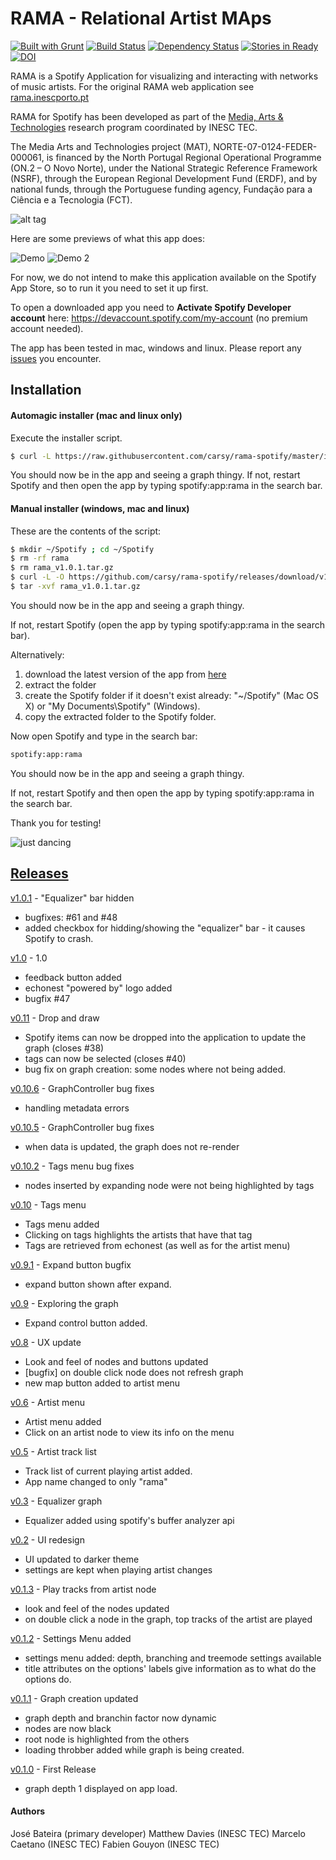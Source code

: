 RAMA - Relational Artist MAps
=========
[![Built with Grunt](https://cdn.gruntjs.com/builtwith.png)](http://gruntjs.com/) [![Build Status](https://travis-ci.org/carsy/rama-spotify.png?branch=master)](https://travis-ci.org/carsy/rama-spotify) [![Dependency Status](https://gemnasium.com/carsy/rama-spotify.png)](https://gemnasium.com/carsy/rama-spotify) [![Stories in Ready](https://badge.waffle.io/carsy/rama-spotify.png?label=ready&title=Ready)](https://waffle.io/carsy/rama-spotify) [![DOI](https://zenodo.org/badge/3432/carsy/rama-spotify.png)](http://dx.doi.org/10.5281/zenodo.9745)

RAMA is a Spotify Application for visualizing and interacting with networks of music artists. For the original RAMA web application see [rama.inescporto.pt]

RAMA for Spotify has been developed as part of the [Media, Arts & Technologies](http://mat.inescporto.pt/) research program coordinated by INESC TEC.

The Media Arts and Technologies project (MAT), NORTE-07-0124-FEDER-000061, is financed by the North Portugal Regional Operational Programme (ON.2 – O Novo Norte), under the National Strategic Reference Framework (NSRF), through the European Regional Development Fund (ERDF), and by national funds, through the Portuguese funding agency, Fundação para a Ciência e a Tecnologia (FCT).

![alt tag](http://mat.inescporto.pt/wp-content/uploads/2013/07/logos-ccdrn1.jpg)


Here are some previews of what this app does:

![Demo](demo2.gif)
![Demo 2](demo.gif)

For now, we do not intend to make this application available on the Spotify App Store, so to run it you need to set it up first.

To open a downloaded app you need to **Activate Spotify Developer account** here: https://devaccount.spotify.com/my-account (no premium account needed).

The app has been tested in mac, windows and linux. Please report any [issues] you encounter.

Installation
--------------

#### Automagic installer (mac and linux only)

Execute the installer script.

```sh
$ curl -L https://raw.githubusercontent.com/carsy/rama-spotify/master/install.sh | bash
```

You should now be in the app and seeing a graph thingy.
If not, restart Spotify and then open the app by typing spotify:app:rama in the search bar.

#### Manual installer (windows, mac and linux)

These are the contents of the script:

```sh
$ mkdir ~/Spotify ; cd ~/Spotify
$ rm -rf rama
$ rm rama_v1.0.1.tar.gz
$ curl -L -O https://github.com/carsy/rama-spotify/releases/download/v1.0.1/rama_v1.0.1.tar.gz
$ tar -xvf rama_v1.0.1.tar.gz
```

You should now be in the app and seeing a graph thingy.

If not, restart Spotify (open the app by typing spotify:app:rama in the search bar).

Alternatively:

1. download the latest version of the app from [here]
2. extract the folder
3. create the Spotify folder if it doesn't exist already: "~/Spotify" (Mac OS X) or "My Documents\Spotify" (Windows).
4. copy the extracted folder to the Spotify folder.

Now open Spotify and type in the search bar:
```sh
spotify:app:rama
```

You should now be in the app and seeing a graph thingy.

If not, restart Spotify and then open the app by typing spotify:app:rama in the search bar.

Thank you for testing!

![just dancing](dance2.gif)

[Releases]
----

[v1.0.1] - "Equalizer" bar hidden
  - bugfixes: #61 and #48
  - added checkbox for hidding/showing the "equalizer" bar - it causes Spotify to crash.

[v1.0] - 1.0
  - feedback button added
  - echonest "powered by" logo added
  - bugfix #47

[v0.11] - Drop and draw
  - Spotify items can now be dropped into the application to update the graph (closes #38)
  - tags can now be selected (closes #40)
  - bug fix on graph creation: some nodes where not being added.

[v0.10.6] - GraphController bug fixes
  - handling metadata errors

[v0.10.5] - GraphController bug fixes
  - when data is updated, the graph does not re-render

[v0.10.2] - Tags menu bug fixes
  - nodes inserted by expanding node were not being highlighted by tags

[v0.10] - Tags menu
  - Tags menu added
  - Clicking on tags highlights the artists that have that tag
  - Tags are retrieved from echonest (as well as for the artist menu)

[v0.9.1] - Expand button bugfix
  - expand button shown after expand.

[v0.9] - Exploring the graph
  - Expand control button added.

[v0.8] - UX update
  - Look and feel of nodes and buttons updated
  - [bugfix] on double click node does not refresh graph
  - new map button added to artist menu

[v0.6] - Artist menu
  - Artist menu added
  - Click on an artist node to view its info on the menu

[v0.5] - Artist track list
  - Track list of current playing artist added.
  - App name changed to only "rama"

[v0.3] - Equalizer graph
  - Equalizer added using spotify's buffer analyzer api

[v0.2] - UI redesign
  - UI updated to darker theme
  - settings are kept when playing artist changes

[v0.1.3] - Play tracks from artist node
  - look and feel of the nodes updated
  - on double click a node in the graph, top tracks of the artist are played

[v0.1.2] - Settings Menu added
  - settings menu added: depth, branching and treemode settings available
  - title attributes on the options' labels give information as to what do the options do.

[v0.1.1] - Graph creation updated
  - graph depth and branchin factor now dynamic
  - nodes are now black
  - root node is highlighted from the others
  - loading throbber added while graph is being created.

[v0.1.0] - First Release
  - graph depth 1 displayed on app load.


#### Authors

José Bateira (primary developer)
Matthew Davies (INESC TEC)
Marcelo Caetano (INESC TEC)
Fabien Gouyon (INESC TEC)


[rama.inescporto.pt]:http://rama.inescporto.pt
[carsy.github.io]:http://carsy.github.io
[@zebateira]:http://twitter.com/zebateira
[here]:https://github.com/carsy/rama-spotify/releases/latest
[Releases]:https://github.com/carsy/rama-spotify/releases/latest
[issues]:https://github.com/carsy/rama-spotify/issues
[v1.0.1]:https://github.com/carsy/rama-spotify/releases/tag/v1.0.1
[v1.0]:https://github.com/carsy/rama-spotify/releases/tag/v1.0
[v0.11]:https://github.com/carsy/rama-spotify/releases/tag/v0.11
[v0.10.6]:https://github.com/carsy/rama-spotify/releases/tag/v0.10.6
[v0.10.5]:https://github.com/carsy/rama-spotify/releases/tag/v0.10.5
[v0.10.2]:https://github.com/carsy/rama-spotify/releases/tag/v0.10.2
[v0.10]:https://github.com/carsy/rama-spotify/releases/tag/v0.10
[v0.9.1]:https://github.com/carsy/rama-spotify/releases/tag/v0.9.1
[v0.9]:https://github.com/carsy/rama-spotify/releases/tag/v0.9
[v0.8]:https://github.com/carsy/rama-spotify/releases/tag/v0.8
[v0.6]:https://github.com/carsy/rama-spotify/releases/tag/v0.6
[v0.5]:https://github.com/carsy/rama-spotify/releases/tag/v0.5
[v0.3]:https://github.com/carsy/rama-spotify/releases/tag/v0.3
[v0.2]:https://github.com/carsy/rama-spotify/releases/tag/v0.2
[v0.1.3]:https://github.com/carsy/rama-spotify/releases/tag/v0.1.3
[v0.1.2]:https://github.com/carsy/rama-spotify/releases/tag/v0.1.2
[v0.1.1]:https://github.com/carsy/rama-spotify/releases/tag/v0.1.1
[v0.1.0]:https://github.com/carsy/rama-spotify/releases/tag/v0.1.0
